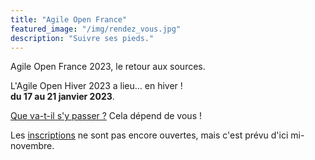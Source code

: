 ```yaml
---
title: "Agile Open France"
featured_image: "/img/rendez_vous.jpg"
description: "Suivre ses pieds."
---
```


Agile Open France 2023, le retour aux sources.

L'Agile Open Hiver 2023 a lieu… en hiver !<br/> **du 17 au 21 janvier 2023**.

[Que va-t-il s'y passer ?](esprit) Cela dépend de vous !

Les [inscriptions](inscription) ne sont pas encore ouvertes, mais c'est prévu d'ici mi-novembre.

